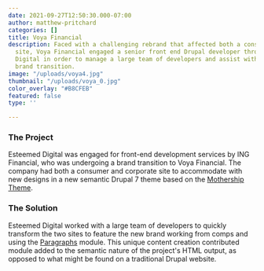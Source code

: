 ```yaml
---
date: 2021-09-27T12:50:30.000-07:00
author: matthew-pritchard
categories: []
title: Voya Financial
description: Faced with a challenging rebrand that affected both a consumer and corporate
  site, Voya Financial engaged a senior front end Drupal developer through Esteemed
  Digital in order to manage a large team of developers and assist with the company’s
  brand transition.
image: "/uploads/voya4.jpg"
thumbnail: "/uploads/voya_0.jpg"
color_overlay: "#B8CFEB"
featured: false
type: ''

---
```

### The Project

Esteemed Digital was engaged for front-end development services by ING Financial, who was undergoing a brand transition to Voya Financial. The company had both a consumer and corporate site to accommodate with new designs in a new semantic Drupal 7 theme based on the [Mothership Theme](https://www.drupal.org/project/mothership).

### The Solution

Esteemed Digital worked with a large team of developers to quickly transform the two sites to feature the new brand working from comps and using the [Paragraphs](https://www.drupal.org/project/paragraphs) module. This unique content creation contributed module added to the semantic nature of the project's HTML output, as opposed to what might be found on a traditional Drupal website.